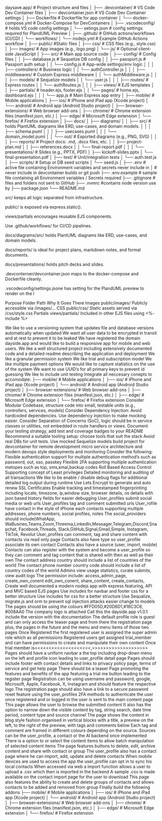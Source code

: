 daysave.app/                        # Project structure and files
│
├── .devcontainer/                  # VS Code Dev Container files
│   ├── devcontainer.json           # VS Code Dev Container settings
│   ├── Dockerfile                  # Dockerfile for app container
│   └── docker-compose.yml          # Docker-Compose for DevContainers
│
├── .vscodeconfig/                  # holds VS code config settings
│   └── setings.json                # config settings required for PlandUML Preview
│
├── .github/                        # GitHub actions/workflows (CI/CD)
│   └── workflows/
│       └── nodejs.yml              # Example GitHub Actions workflow
│
├── public/                         #Static files
│   ├── css/                        # CSS files (e.g., style.css)
│   ├── images/                     # App images (e.g., logo.png)
│   └── js/                         # Optional client-side JavaScript
│
├── src/                            # Main app source code
│   ├── config/                     # Config files
│   │   ├── database.js             # Sequelize DB config
│   │   ├── passport.js             # Passport auth setup
│   │   └── config.js               # App-wide settings/env logic
│   │
│   ├── controllers/                # Business logic
│   │   └── authController.js
│   │
│   ├── middlewares/               # Custom Express middleware
│   │   └── authMiddleware.js
│   │
│   ├── models/                     # Sequelize models
│   │   └── user.js
│   │
│   ├── routes/                     # Express routes
│   │   └── authRoutes.js
│   │
│   ├── views/                      # EJS templates
│   │   ├── partials/               # header.ejs, footer.ejs
│   │   └── pages/                  # home.ejs, dashboard.ejs
│   │
│   └── app.js                      # Main Express app entry
│
├── mobile/                         # Mobile applications
│   ├── ios/                        # iPhone and iPad app (Xcode project)
│   └── android/                    # Android app (Android Studio project)
│
├── browser-extensions/             # Web browser add-ons
│   ├── chrome/                     # Chrome extension files (manifest.json, etc.)
│   ├── edge/                       # Microsoft Edge extension
│   └── firefox/                    # Firefox extension
│
├── docs/
│   ├── diagrams/
│   │   ├── src/                    # holds PlantUML diagrams like ERD, use-cases, and domain models.
│   │   │   ├── schema.puml
│   │   │   ├── usecases.puml
│   │   │   └── domain_model.puml
│   │   └── out/                    # Exported diagrams (e.g., PNG, SVG)
│   │
│   ├── reports/                    # Project docs: .md, .docx files, etc.
│   │   ├── project-plan.md
│   │   ├── references.docx
│   │   └── final-report.pdf
│   │
│   └── presentations/             # Slides (e.g., PPTX, PDF)
│       ├── kickoff-slides.pptx
│       └── final-presentation.pdf
│
├── test/                           # Unit/integration tests
│   └── auth.test.js
│
├── scripts/                        # Setup or DB seed scripts
│   └── seed.js
│
├── .env                            # active file containing Environment variables and secrets never include in 
│                                   # never include in devcontainer builds or git push
├── .env.example                    # sample file containing all Environment variables / Secrets required
├── .gitignore                      # files and folders not sent to GitHub
├── .nvmrc                          #contains node version use by
├── package.json
└── README.md


src/ keeps all logic separated from infrastructure.

public/ is exposed via express.static().

views/partials encourages reusable EJS components.

Use .github/workflows/ for CI/CD pipelines.

docs/diagrams/src/ holds PlantUML diagrams like ERD, use-cases, and domain models.

docs/reports/ is ideal for project plans, markdown notes, and formal documents.

docs/presentations/ holds pitch decks and slides.

.devconterner/devcontainer.json maps to the docker-compose and Dockerfile cleanly.

.vscodeconfig/settings.jsone has setting for the PlandUML preview to render on the l






Purpose	Folder Path	Why It Goes There
Images	public/images/	Publicly accessible via /images/...
CSS	public/css/	Static assets served via /css/style.css
Partials	views/partials/	Included in other EJS files using <%- include %>

We like to use a versioning system that updates file and database versions automatically when updated
We want all user data to be encrypted in transit and at rest to prevent it to be leaked 
We have registered the domain dayside.app and would like to build a responsive app for mobile and web users.
We like a well structured project including extensively documented code and a detailed readme describing the application and deployment
We like a granular permission system 
We like trial and subscription model
We like multiple payment options
We would like to capture statistics on the use of the system 
We want to use UUID’s for all primary keys to prevent id guessing
We like to include unit testing
Integrate all neccesary conepts to accomodate:
├── mobile/                         # Mobile applications
│   ├── ios/                        # iPhone and iPad app (Xcode project)
│   └── android/                    # Android app (Android Studio project)
│
├── browser-extensions/             # Web browser add-ons
│   ├── chrome/                     # Chrome extension files (manifest.json, etc.)
│   ├── edge/                       # Microsoft Edge extension
│   └── firefox/                    # Firefox extension
Consider Modular Codebase, structure code into small, testable units (e.g., controllers, services, models)
Consider Dependency Injection: Avoid hardcoded dependencies. Use dependency injection to make mocking easier.
Consider Separation of Concerns (SoC), logic should be in service classes or utilities, not embedded in route handlers or views.
Document your testing strategy, add test and coverage badges to your README
Recommend a suitable tooling setup: choose tools that suit the stack
Avoid real DBs for unit tests. Use mocked Sequelize models
build project for  devcontainer for remote development micro service architecture  and modern devops style deployments and monitoring
Consider the following:
Flexible authentication support for multiple authentication method’s such as password, out, sso, passkey 
Flexible 2FA supporting multiple authentication metopes such as top, sms,emai,backup codes
Roll Based Access Control
Supporting concept of Least privileges 
Detailed monitoring and auditing of all transactions 
We like to be enable / disable debug flags for additional detailed log output during runtime
Use Lets Encrypt to generate and auto renew SSL Certificates
Enable tracking and timestamped fingerprinting including locale, timezone, ip,window size, browser details, os details with json based history fields for easier debugging 
User_profiles submit social media or web urls
User_profiles tag and comment submitted urls
User_rofile have contact in the style of iPhone each contacts supporting multiple addresses, phone numbers, social profiles, notes
The social_providers should include(WhatApp, WaBusines,Teams,Zoom,Threema,LinkedIn,Messager,Telegram,Discord,Snapchat, Facebook,Threads, Slack,GitHub,Signal,Gmail,Simple, Instagram, TikTok, Revolut
User_profiles can comment, tag and share content with contacts via read only page
Contacts also have type so user_profile associate its own contact
Contacts also have a source (user, import, mobile)
Contacts can also register with the system and become a user_profile so they can comment and tag content that is shared with then as well as their own
The contact address country should include a list of countries of the world
The contact phone number country code should include a list of country codes of the world 
Admins view usage statistics, curate submits, view audit logs 
The permission include: access_admin_page, create_own_conent edit_own_conent, share_content, create_contacts, 
Create well documented a modern nodejs app with express featuring, API and MVC based  EJS pages 
Use includes for navbar and footer css for a better structure
Use includes for css for a better structure
Use Sequalize, migrate.js and orm to prevent sql injection attacks easier change to models
The pages should be using the colours #FFD05D,#20D6D1,#16C3C6, #008AA0
The company logo is attached
Call this the dayside.app v1.0.1 include the version with the documentation
The default profile role is guest and can only access the teaser page and from there the registration page plus, the pages in the future and the menu and menu items	 of those two pages	
Once Registered the first registered user is assigned the super admin role which as all permissions
Registered users get assigned trial_member and can have permissions to create and manipulate their own content
Once trial member is<<<<<<<<<<<<<<<<<<<<,>>>>>>>>>>>>>>>>>>>> 
Pages should have a uniform navbar a the top including drop-down menu on the left and profile icon leading to user_profile detail page
Pages should include footer with contact details and links to privacy policy page, terms of service and get help page
There should be a teaser Page promoting the features and benefits of the app featuring a trial me button leading to the register page
Registration can be using username and password, google, Microsoft, Apple, Facebook, X, Instagram and should feature the respective logo
The registration page should also have a link to a secure password reset feature using the user_profiles 2FA methods to authenticate the user
once registered and or logged in the user is sent to the main content page
This page allows the user to browse the submitted content
It also has the option to narrow down the visible content by tag, string search, date time period, content type and source channel
The page shows the content in blog style fashion organised in vertical blocks with a title, a preview on the left, to the right of the preview, with tags and comments below
Each tag and comment are framed in different colours depending on the source. Sources can be the user_profile, a contact or the AI backend once implemented
There is a option to or select the content items to allow batch manipulation of selected content items
The page features buttons to delete, edit, archive content and share with contact or group 
The user_profile also has a contact page where he can import, add, update and delete contacts
When mobile devices are used to access the app the user_profile can opt in to sync his local contacts
When accessed via web a import function allows a user to upload a .csv which then is imported in the backend
A sample .csv is made available on the contact import page for the user to download
This page also features the ability to create and delete groups of contacts and allows contacts to be added and removed from group
Finally build the following addons 
├── mobile/                         # Mobile applications
│   ├── ios/                        # iPhone and iPad app (Xcode project)
│   └── android/                    # Android app (Android Studio project)
│
├── browser-extensions/             # Web browser add-ons
│   ├── chrome/                     # Chrome extension files (manifest.json, etc.)
│   ├── edge/                       # Microsoft Edge extension
│   └── firefox/                    # Firefox extension
